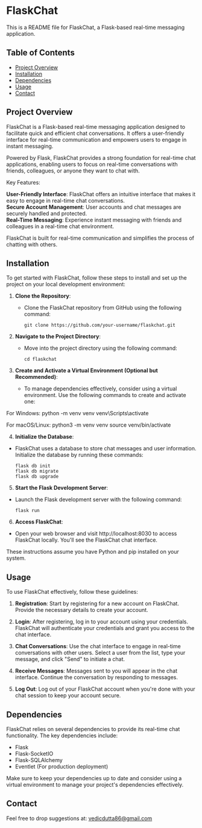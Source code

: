 # FlaskChat

This is a README file for FlaskChat, a Flask-based real-time messaging application.

## Table of Contents

- [Project Overview](#project-overview)
- [Installation](#installation)
- [Dependencies](#dependencies)
- [Usage](#usage)
- [Contact](#contact)

## Project Overview

FlaskChat is a Flask-based real-time messaging application designed to facilitate quick and efficient chat conversations. It offers a user-friendly interface for real-time communication and empowers users to engage in instant messaging.

Powered by Flask, FlaskChat provides a strong foundation for real-time chat applications, enabling users to focus on real-time conversations with friends, colleagues, or anyone they want to chat with.

Key Features:

**User-Friendly Interface**: FlaskChat offers an intuitive interface that makes it easy to engage in real-time chat conversations.\
**Secure Account Management**: User accounts and chat messages are securely handled and protected.\
**Real-Time Messaging**: Experience instant messaging with friends and colleagues in a real-time chat environment.

FlaskChat is built for real-time communication and simplifies the process of chatting with others.

## Installation

To get started with FlaskChat, follow these steps to install and set up the project on your local development environment:

1. **Clone the Repository**: 
   - Clone the FlaskChat repository from GitHub using the following command:
     ```
     git clone https://github.com/your-username/flaskchat.git
     ```

2. **Navigate to the Project Directory**: 
   - Move into the project directory using the following command:
     ```
     cd flaskchat
     ```

3. **Create and Activate a Virtual Environment (Optional but Recommended)**: 
   - To manage dependencies effectively, consider using a virtual environment. Use the following commands to create and activate one:

For Windows:
python -m venv venv
venv\Scripts\activate


For macOS/Linux:
python3 -m venv venv
source venv/bin/activate


4. **Initialize the Database**: 
- FlaskChat uses a database to store chat messages and user information. Initialize the database by running these commands:
  ```
  flask db init
  flask db migrate
  flask db upgrade
  ```

5. **Start the Flask Development Server**: 
- Launch the Flask development server with the following command:
  ```
  flask run
  ```

6. **Access FlaskChat**: 
- Open your web browser and visit http://localhost:8030 to access FlaskChat locally. You'll see the FlaskChat chat interface.

These instructions assume you have Python and pip installed on your system.

## Usage

To use FlaskChat effectively, follow these guidelines:

1. **Registration**: Start by registering for a new account on FlaskChat. Provide the necessary details to create your account.

2. **Login**: After registering, log in to your account using your credentials. FlaskChat will authenticate your credentials and grant you access to the chat interface.

3. **Chat Conversations**: Use the chat interface to engage in real-time conversations with other users. Select a user from the list, type your message, and click "Send" to initiate a chat.

4. **Receive Messages**: Messages sent to you will appear in the chat interface. Continue the conversation by responding to messages.

5. **Log Out**: Log out of your FlaskChat account when you're done with your chat session to keep your account secure.

## Dependencies

FlaskChat relies on several dependencies to provide its real-time chat functionality. The key dependencies include:

- Flask
- Flask-SocketIO
- Flask-SQLAlchemy
- Eventlet (For production deployment)

Make sure to keep your dependencies up to date and consider using a virtual environment to manage your project's dependencies effectively.

## Contact

Feel free to drop suggestions at: vedicdutta86@gmail.com
